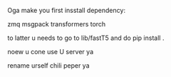 Oga make you  first insstall dependency:

zmq
msgpack
transformers
torch

to latter u needs to go to lib/fastT5 and do pip install .


noew u cone use U server ya 

rename urself chili peper ya
